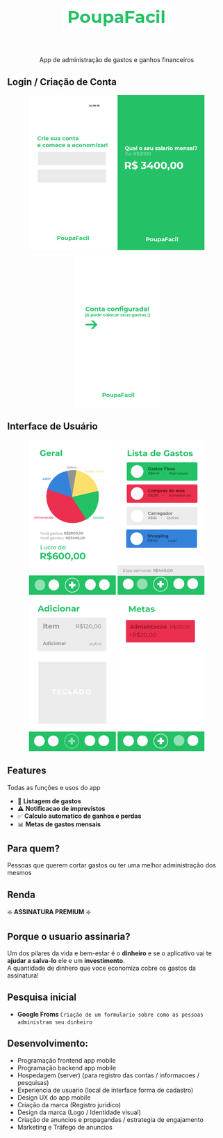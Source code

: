 <h1 align="center">
<br>
  <img src="logo.png" alt="PoupaFacil" width="250">
<br>
<br>
<!--PoupaFacil-->
</h1>

<p align="center">App de administração de gastos e ganhos financeiros</p>
<!--
<p align="center">
  <a href="https://opensource.org/licenses/MIT">
    <img src="https://img.shields.io/badge/License-MIT-blue.svg" alt="License MIT">
  </a>
</p>
-->

## Login / Criação de Conta
<p align="center">
  <img src="UI-UX/1.png" width="200" title="Login">
  <img src="UI-UX/2.png" width="200" title="Configuration">
  <img src="UI-UX/3.png" width="200" title="Finish">
</p>

## Interface de Usuário
<p align="center">
  <img src="UI-UX/4.png" width="200" title="Geral">
  <img src="UI-UX/5.png" width="200" title="Lista">
  <img src="UI-UX/6.png" width="200" title="Adicionar">
  <img src="UI-UX/7.png" width="200" title="Metas">
</p>

## Features
Todas as funções e usos do app
- 📄 **Listagem de gastos**
- ⚠️ **Notificacao de imprevistos**
- ✅ **Calculo automatico de ganhos e perdas**
- 📊 **Metas de gastos mensais**

## Para quem?
Pessoas que querem cortar gastos ou ter uma melhor administração dos mesmos  

## Renda
❇️ **ASSINATURA PREMIUM** ❇️

## Porque o usuario assinaria?
Um dos pilares da vida e bem-estar é o **dinheiro**  e se o aplicativo vai te **ajudar a salva-lo** ele e um **investimento**.  
A quantidade de dinhero que voce economiza cobre os gastos da assinatura!

## Pesquisa inicial
- **Google Froms**
`Criação de um formulario sobre como as pessoas administram seu dinheiro`

## Desenvolvimento:
- Programação frontend app mobile
- Programação backend app mobile
- Hospedagem (server) (para registro das contas / informacoes / pesquisas)
- Experiencia de usuario (local de interface forma de cadastro)
- Design UX do app mobile
- Criação da marca (Registro juridico)
- Design da marca (Logo / Identidade visual)
- Criação de anuncios e propagandas / estrategia de engajamento
- Marketing e Tráfego de anuncios

<!--## License
This project is licensed under the MIT License - see the [LICENSE](https://opensource.org/licenses/MIT) page for details.-->
